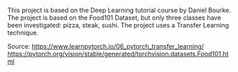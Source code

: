 This project is based on the Deep Learning tutorial course by Daniel Bourke. 
The project is based on the Food101 Dataset, but only three classes have been investigated: pizza, steak, sushi.
The project uses a Transfer Learning technique.

Source: 
https://www.learnpytorch.io/06_pytorch_transfer_learning/
https://pytorch.org/vision/stable/generated/torchvision.datasets.Food101.html
